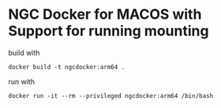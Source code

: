 # NGC Docker for MACOS with Support for running mounting

build with

```
docker build -t ngcdocker:arm64 .
``` 

run with 

```
docker run -it --rm --privileged ngcdocker:arm64 /bin/bash
```


